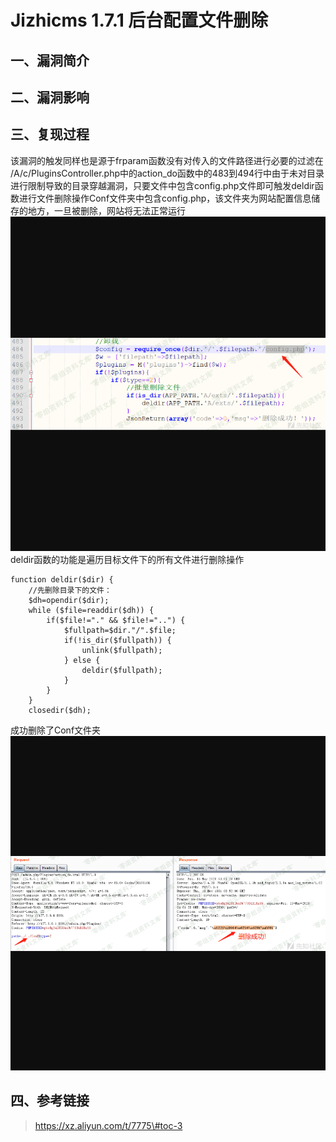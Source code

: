 Jizhicms 1.7.1 后台配置文件删除
===============================

一、漏洞简介
------------

二、漏洞影响
------------

三、复现过程
------------

该漏洞的触发同样也是源于frparam函数没有对传入的文件路径进行必要的过滤在
/A/c/PluginsController.php中的action\_do函数中的483到494行中由于未对目录进行限制导致的目录穿越漏洞，只要文件中包含config.php文件即可触发deldir函数进行文件删除操作Conf文件夹中包含config.php，该文件夹为网站配置信息储存的地方，一旦被删除，网站将无法正常运行![3.png](resource/Jizhicms1.7.1后台配置文件删除/media/rId24.png)deldir函数的功能是遍历目标文件下的所有文件进行删除操作

    function deldir($dir) {
        //先删除目录下的文件：
        $dh=opendir($dir);
        while ($file=readdir($dh)) {
            if($file!="." && $file!="..") {
                $fullpath=$dir."/".$file;
                if(!is_dir($fullpath)) {
                    unlink($fullpath);
                } else {
                    deldir($fullpath);
                }
            }
        }
        closedir($dh);

成功删除了Conf文件夹![4.png](resource/Jizhicms1.7.1后台配置文件删除/media/rId25.png)

四、参考链接
------------

> https://xz.aliyun.com/t/7775\#toc-3

